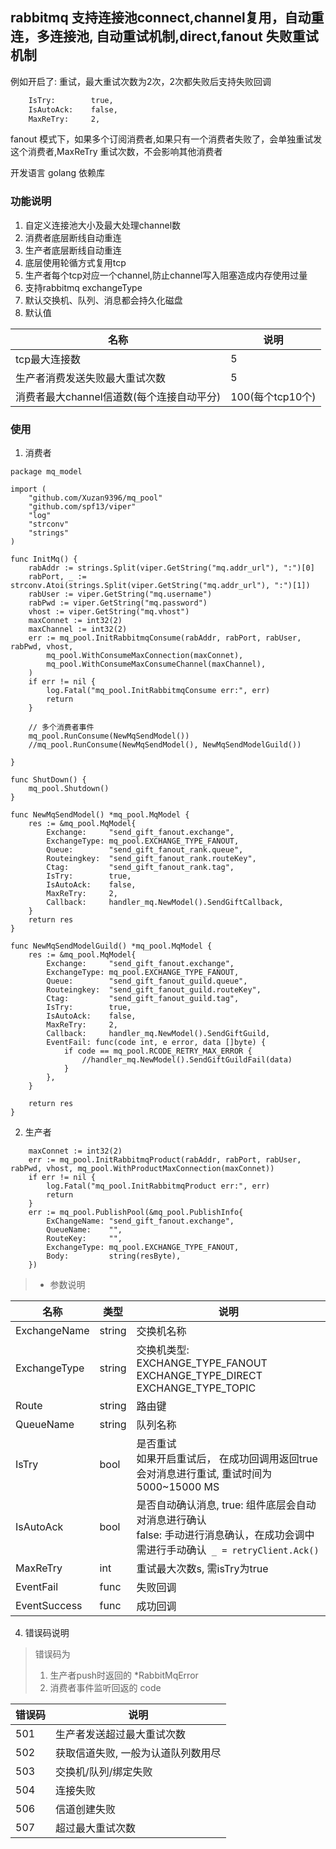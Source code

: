 ## rabbitmq 支持连接池connect,channel复用，自动重连，多连接池, 自动重试机制,direct,fanout 失败重试机制
例如开启了: 重试，最大重试次数为2次，2次都失败后支持失败回调
```sh
	IsTry:        true,
    IsAutoAck:    false,
    MaxReTry:     2,
```
fanout 模式下，如果多个订阅消费者,如果只有一个消费者失败了，会单独重试发这个消费者,MaxReTry 重试次数，不会影响其他消费者




开发语言 golang
依赖库



### 功能说明
1. 自定义连接池大小及最大处理channel数
2. 消费者底层断线自动重连
3. 生产者底层断线自动重连
4. 底层使用轮循方式复用tcp
5. 生产者每个tcp对应一个channel,防止channel写入阻塞造成内存使用过量
6. 支持rabbitmq exchangeType
7. 默认交换机、队列、消息都会持久化磁盘
8. 默认值

| 名称 | 说明 |
| --- | --- |
| tcp最大连接数 | 5 |
| 生产者消费发送失败最大重试次数 | 5 |
| 消费者最大channel信道数(每个连接自动平分) | 100(每个tcp10个) |



### 使用
1. 消费者
```
package mq_model

import (
	"github.com/Xuzan9396/mq_pool"
	"github.com/spf13/viper"
	"log"
	"strconv"
	"strings"
)

func InitMq() {
	rabAddr := strings.Split(viper.GetString("mq.addr_url"), ":")[0]
	rabPort, _ := strconv.Atoi(strings.Split(viper.GetString("mq.addr_url"), ":")[1])
	rabUser := viper.GetString("mq.username")
	rabPwd := viper.GetString("mq.password")
	vhost := viper.GetString("mq.vhost")
	maxConnet := int32(2)
	maxChannel := int32(2)
	err := mq_pool.InitRabbitmqConsume(rabAddr, rabPort, rabUser, rabPwd, vhost,
		mq_pool.WithConsumeMaxConnection(maxConnet),
		mq_pool.WithConsumeMaxConsumeChannel(maxChannel),
	)
	if err != nil {
		log.Fatal("mq_pool.InitRabbitmqConsume err:", err)
		return
	}

    // 多个消费者事件
	mq_pool.RunConsume(NewMqSendModel())
	//mq_pool.RunConsume(NewMqSendModel(), NewMqSendModelGuild())

}

func ShutDown() {
	mq_pool.Shutdown()
}

func NewMqSendModel() *mq_pool.MqModel {
	res := &mq_pool.MqModel{
		Exchange:     "send_gift_fanout.exchange",
		ExchangeType: mq_pool.EXCHANGE_TYPE_FANOUT,
		Queue:        "send_gift_fanout_rank.queue",
		Routeingkey:  "send_gift_fanout_rank.routeKey",
		Ctag:         "send_gift_fanout_rank.tag",
		IsTry:        true,
		IsAutoAck:    false,
		MaxReTry:     2,
		Callback:     handler_mq.NewModel().SendGiftCallback,
	}
	return res
}

func NewMqSendModelGuild() *mq_pool.MqModel {
	res := &mq_pool.MqModel{
		Exchange:     "send_gift_fanout.exchange",
		ExchangeType: mq_pool.EXCHANGE_TYPE_FANOUT,
		Queue:        "send_gift_fanout_guild.queue",
		Routeingkey:  "send_gift_fanout_guild.routeKey",
		Ctag:         "send_gift_fanout_guild.tag",
		IsTry:        true,
		IsAutoAck:    false,
		MaxReTry:     2,
		Callback:     handler_mq.NewModel().SendGiftGuild,
		EventFail: func(code int, e error, data []byte) {
			if code == mq_pool.RCODE_RETRY_MAX_ERROR {
				//handler_mq.NewModel().SendGiftGuildFail(data)
			}
		},
	}

	return res
}

```


2.  生产者
```
	maxConnet := int32(2)
	err := mq_pool.InitRabbitmqProduct(rabAddr, rabPort, rabUser, rabPwd, vhost, mq_pool.WithProductMaxConnection(maxConnet))
	if err != nil {
        log.Fatal("mq_pool.InitRabbitmqProduct err:", err)
        return
    }
   	err := mq_pool.PublishPool(&mq_pool.PublishInfo{
		ExChangeName: "send_gift_fanout.exchange",
		QueueName:    "",
		RouteKey:     "",
		ExchangeType: mq_pool.EXCHANGE_TYPE_FANOUT,
		Body:         string(resByte),
	}) 
```


> * 参数说明

| 名称 | 类型 | 说明 |
| --- | --- | --- |
| ExchangeName|  string | 交换机名称 |
| ExchangeType | string | 交换机类型: <br>EXCHANGE_TYPE_FANOUT<br>EXCHANGE_TYPE_DIRECT<br>EXCHANGE_TYPE_TOPIC |
| Route| string | 路由键 |
| QueueName | string | 队列名称 |
| IsTry | bool | 是否重试<br>如果开启重试后， 在成功回调用返回true会对消息进行重试, 重试时间为 5000~15000 MS|
| IsAutoAck | bool | 是否自动确认消息, true: 组件底层会自动对消息进行确认<br> false: 手动进行消息确认，在成功会调中需进行手动确认` _ = retryClient.Ack()` |
| MaxReTry | int | 重试最大次数s, 需isTry为true |
| EventFail | func | 失败回调 |
| EventSuccess | func | 成功回调 |


4. 错误码说明
> 错误码为
>
> 1. 生产者push时返回的  *RabbitMqError
> 2. 消费者事件监听回返的 code
>
| 错误码 | 说明 |
| --- | --- |
|501|生产者发送超过最大重试次数|
|502|获取信道失败, 一般为认道队列数用尽|
|503|交换机/队列/绑定失败|
|504|连接失败|
|506|信道创建失败|
|507|超过最大重试次数|
